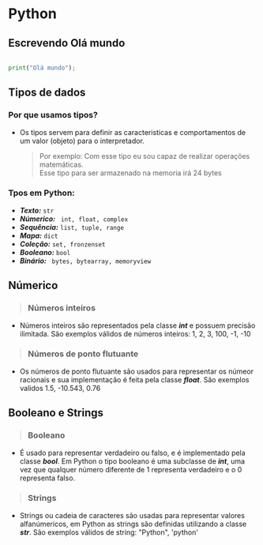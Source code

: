 # Python

## Escrevendo Olá mundo
```py

print("Olá mundo");

```

## Tipos de dados 

### Por que usamos tipos?
- Os tipos servem para definir as caracteristicas e comportamentos de um valor (objeto) para o interpretador.

    > Por exemplo:
        Com esse tipo eu sou capaz de realizar operações matemáticas.  
        Esse tipo para ser armazenado na memoria irá 24 bytes

### Tpos em Python:

- ***Texto:*** `str`
- ***Númerico:*** ` int, float, complex`
- ***Sequência:*** `list, tuple, range`
- ***Mapa:*** `dict`
- ***Coleção:*** `set, fronzenset`
- ***Booleano:*** `bool`
- ***Binário:*** ` bytes, bytearray, memoryview` 


## Númerico 


> ### Números inteiros

- Números inteiros são representados pela classe ***int*** e possuem precisão ilimitada. São exemplos válidos de números inteiros:  1, 2, 3, 100, -1, -10

> ### Números de ponto flutuante

- Os números de ponto flutuante são usados para representar os númeor racionais e sua implementação é feita pela classe ***float***. São exemplos validos 1.5, -10.543, 0.76 


## Booleano e Strings

> ### Booleano
- É usado para representar verdadeiro ou falso, e é implementado pela classe ***bool***. Em Python o tipo booleano é uma subclasse de ***int***, uma vez que qualquer número diferente de 1 representa verdadeiro e o 0 representa falso.

> ### Strings
- Strings ou cadeia de caracteres são usadas para representar valores alfanúmericos, em Python as strings são definidas utilizando a classe ***str***. São exemplos válidos de string: "Python", 'python'